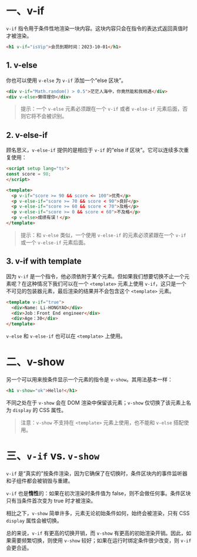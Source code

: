 # 一、v-if

`v-if` 指令用于条件性地渲染一块内容。这块内容只会在指令的表达式返回真值时才被渲染。

```html
<h1 v-if="isVip">会员到期时间：2023-10-01</h1>
```

## 1. v-else

你也可以使用 `v-else` 为 `v-if` 添加一个“else 区块”。

```html
<div v-if="Math.random() > 0.5">茫茫人海中，你竟然能和我相遇</div>
<div v-else>懒得理你</div>
```

> 提示：一个 `v-else` 元素必须跟在一个 `v-if` 或者 `v-else-if` 元素后面，否则它将不会被识别。

## 2. v-else-if

顾名思义，`v-else-if` 提供的是相应于 `v-if` 的“else if 区块”。它可以连续多次重复使用：

```html
<script setup lang="ts">
const score = 98;
</script>

<template>
  <p v-if="score >= 90 && score <= 100">优秀</p>
  <p v-else-if="score >= 70 && score < 90">良好</p>
  <p v-else-if="score >= 60 && score < 70">及格</p>
  <p v-else-if="score >= 0 && score < 60">不及格</p>
  <p v-else>成绩有误！</p>
</template>
```

> 提示：和 `v-else` 类似，一个使用 `v-else-if` 的元素必须紧跟在一个 `v-if` 或一个 `v-else-if` 元素后面。

## 3. v-if with template

因为 `v-if` 是一个指令，他必须依附于某个元素。但如果我们想要切换不止一个元素呢？在这种情况下我们可以在一个 `<template>` 元素上使用 `v-if`，这只是一个不可见的包装器元素，最后渲染的结果并不会包含这个 `<template>` 元素。

```html
<template v-if="true">
  <div>Name: Li-HONGYAO</div>
  <div>Job：Front End engineer</div>
  <div>Age：30</div>
</template>
```

`v-else` 和 `v-else-if` 也可以在 `<template>` 上使用。

# 二、v-show

另一个可以用来按条件显示一个元素的指令是 `v-show`。其用法基本一样：

```html
<h1 v-show="ok">Hello!</h1>
```

不同之处在于 `v-show` 会在 DOM 渲染中保留该元素；`v-show` 仅切换了该元素上名为 `display` 的 CSS 属性。

> 注意：`v-show` 不支持在 `<template>` 元素上使用，也不能和 `v-else` 搭配使用。

# 三、`v-if` vs. `v-show`

`v-if` 是“真实的”按条件渲染，因为它确保了在切换时，条件区块内的事件监听器和子组件都会被销毁与重建。

`v-if` 也是**惰性**的：如果在初次渲染时条件值为 false，则不会做任何事。条件区块只有当条件首次变为 true 时才被渲染。

相比之下，`v-show` 简单许多，元素无论初始条件如何，始终会被渲染，只有 CSS `display` 属性会被切换。

总的来说，`v-if` 有更高的切换开销，而 `v-show` 有更高的初始渲染开销。因此，如果需要频繁切换，则使用 `v-show` 较好；如果在运行时绑定条件很少改变，则 `v-if` 会更合适。